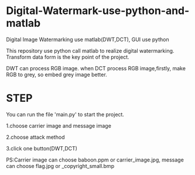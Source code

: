 # Digital-Watermark-use-python-and-matlab
Digital Image Watermarking use matlab(DWT,DCT), GUI use python

This repository use python call matlab to realize digital watermarking. Transform data form is the key point of the project.

DWT can process RGB image.
when DCT process RGB image,firstly, make RGB to grey, so embed grey image better.

# STEP
You can run the file 'main.py' to start the project.

1.choose carrier image and message image

2.choose attack method

3.click one button(DWT,DCT)

PS:Carrier image can choose baboon.ppm or carrier_image.jpg, message can choose flag.jpg or _copyright_small.bmp
